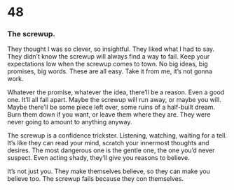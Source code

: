 # 48

### The screwup.

They thought I was so clever, so insightful. They liked what I had to say. They didn’t know the screwup will always find a way to fail. Keep your expectations low when the screwup comes to town. No big ideas, big promises, big words. These are all easy. Take it from me, it’s not gonna work.

Whatever the promise, whatever the idea, there’ll be a reason. Even a good one. It’ll all fall apart. Maybe the screwup will run away, or maybe you will. Maybe there’ll be some piece left over, some ruins of a half-built dream. Burn them down if you want, or leave them where they are. They were never going to amount to anything anyway.

The screwup is a confidence trickster. Listening, watching, waiting for a tell. It’s like they can read your mind, scratch your innermost thoughts and desires. The most dangerous one is the gentle one, the one you’d never suspect. Even acting shady, they’ll give you reasons to believe.

It’s not just you. They make themselves believe, so they can make you believe too. The screwup fails because they con themselves. 